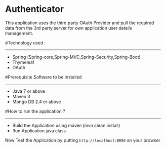 
# Authenticator
 
This application uses the third party OAuth Provider and pull the required data from the 3rd party server for own application user details management.

#Technology used :
<hr/>
<ul>
<li>Spring (Spring-core,Spring-MVC,Spring-Security,Spring-Boot)</li>
<li>Thymeleaf</li>
<li>OAuth</li>
</ul>

#Prerequisite Software to be installed
<hr/>
<ul>
<li>Java 7 or above</li>
<li>Maven 3</li>
<li>Mongo DB 2.4 or above</li>
</ul>
#How to run the application ?
<hr/>
<ul>
<li>Build the Application using maven (mvn clean install)</li> 
<li>Run Application.java class</li>
</ul>
Now Test the Application by putting <code>http://localhost:8080</code> on your browser

